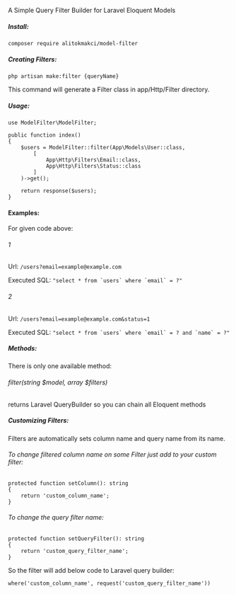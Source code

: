 A Simple Query Filter Builder for Laravel Eloquent Models

##### Install:

`composer require alitokmakci/model-filter`

##### Creating Filters:

`php artisan make:filter {queryName}`

This command will generate a Filter class in app/Http/Filter directory.

##### Usage:

```
use ModelFilter\ModelFilter;

public function index()
{
    $users = ModelFilter::filter(App\Models\User::class,
        [
            App\Http\Filters\Email::class,
            App\Http\Filters\Status::class
        ]
    )->get();
    
    return response($users);
}
```

#### Examples:
For given code above:
###### 1
Url: `/users?email=example@example.com`

Executed SQL: ```"select * from `users` where `email` = ?"```

###### 2
Url: `/users?email=example@example.com&status=1`

Executed SQL: ```"select * from `users` where `email` = ? and `name` = ?"```

##### Methods:
There is only one available method:

###### filter(string $model, array $filters)
returns Laravel QueryBuilder so you can chain all Eloquent methods

##### Customizing Filters:
Filters are automatically sets column name and query name from its name.

###### To change filtered column name on some Filter just add to your custom filter:

```
protected function setColumn(): string
{
    return 'custom_column_name';
}
```

###### To change the query filter name:

```
protected function setQueryFilter(): string
{
    return 'custom_query_filter_name';
}
```

So the filter will add below code to Laravel query builder:

`where('custom_column_name', request('custom_query_filter_name'))`
